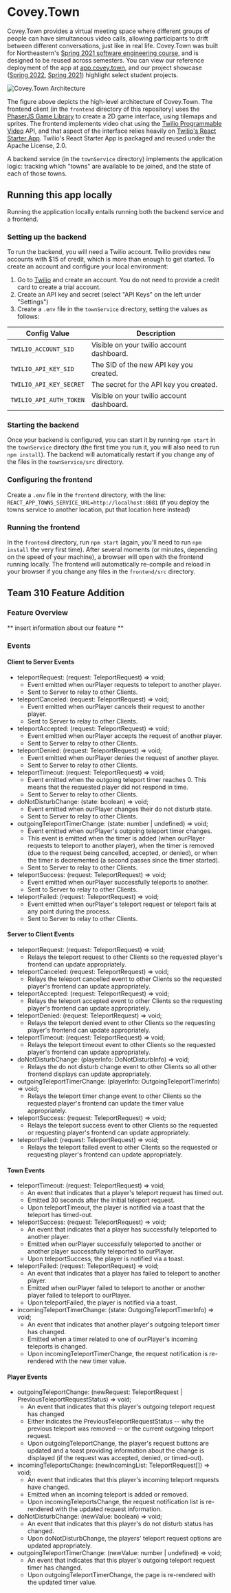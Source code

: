 # Covey.Town

Covey.Town provides a virtual meeting space where different groups of people can have simultaneous video calls, allowing participants to drift between different conversations, just like in real life.
Covey.Town was built for Northeastern's [Spring 2021 software engineering course](https://neu-se.github.io/CS4530-CS5500-Spring-2021/), and is designed to be reused across semesters.
You can view our reference deployment of the app at [app.covey.town](https://app.covey.town/), and our project showcase ([Spring 2022](https://neu-se.github.io/CS4530-Spring-2022/assignments/project-showcase), [Spring 2021](https://neu-se.github.io/CS4530-CS5500-Spring-2021/project-showcase)) highlight select student projects.

![Covey.Town Architecture](docs/covey-town-architecture.png)

The figure above depicts the high-level architecture of Covey.Town.
The frontend client (in the `frontend` directory of this repository) uses the [PhaserJS Game Library](https://phaser.io) to create a 2D game interface, using tilemaps and sprites.
The frontend implements video chat using the [Twilio Programmable Video](https://www.twilio.com/docs/video) API, and that aspect of the interface relies heavily on [Twilio's React Starter App](https://github.com/twilio/twilio-video-app-react). Twilio's React Starter App is packaged and reused under the Apache License, 2.0.

A backend service (in the `townService` directory) implements the application logic: tracking which "towns" are available to be joined, and the state of each of those towns.

## Running this app locally

Running the application locally entails running both the backend service and a frontend.

### Setting up the backend

To run the backend, you will need a Twilio account. Twilio provides new accounts with $15 of credit, which is more than enough to get started.
To create an account and configure your local environment:

1. Go to [Twilio](https://www.twilio.com/) and create an account. You do not need to provide a credit card to create a trial account.
2. Create an API key and secret (select "API Keys" on the left under "Settings")
3. Create a `.env` file in the `townService` directory, setting the values as follows:

| Config Value            | Description                               |
| ----------------------- | ----------------------------------------- |
| `TWILIO_ACCOUNT_SID`    | Visible on your twilio account dashboard. |
| `TWILIO_API_KEY_SID`    | The SID of the new API key you created.   |
| `TWILIO_API_KEY_SECRET` | The secret for the API key you created.   |
| `TWILIO_API_AUTH_TOKEN` | Visible on your twilio account dashboard. |

### Starting the backend

Once your backend is configured, you can start it by running `npm start` in the `townService` directory (the first time you run it, you will also need to run `npm install`).
The backend will automatically restart if you change any of the files in the `townService/src` directory.

### Configuring the frontend

Create a `.env` file in the `frontend` directory, with the line: `REACT_APP_TOWNS_SERVICE_URL=http://localhost:8081` (if you deploy the towns service to another location, put that location here instead)

### Running the frontend

In the `frontend` directory, run `npm start` (again, you'll need to run `npm install` the very first time). After several moments (or minutes, depending on the speed of your machine), a browser will open with the frontend running locally.
The frontend will automatically re-compile and reload in your browser if you change any files in the `frontend/src` directory.

## Team 310 Feature Addition

### Feature Overview

** insert information about our feature **

### Events

#### Client to Server Events

- teleportRequest: (request: TeleportRequest) => void;
  - Event emitted when ourPlayer requests to teleport to another player.
  - Sent to Server to relay to other Clients.
- teleportCanceled: (request: TeleportRequest) => void;
  - Event emitted when ourPlayer cancels their request to another player.
  - Sent to Server to relay to other Clients.
- teleportAccepted: (request: TeleportRequest) => void;
  - Event emitted when ourPlayer accepts the request of another player.
  - Sent to Server to relay to other Clients.
- teleportDenied: (request: TeleportRequest) => void;
  - Event emitted when ourPlayer denies the request of another player.
  - Sent to Server to relay to other Clients.
- teleportTimeout: (request: TeleportRequest) => void;
  - Event emitted when the outgoing teleport timer reaches 0. This means that the requested player did not respond in time.
  - Sent to Server to relay to other Clients.
- doNotDisturbChange: (state: boolean) => void;
  - Event emitted when ourPlayer changes their do not disturb state.
  - Sent to Server to relay to other Clients.
- outgoingTeleportTimerChange: (state: number | undefined) => void;
  - Event emitted when ourPlayer's outgoing teleport timer changes.
  - This event is emitted when the timer is added (when ourPlayer requests to teleport to another player), when the timer is removed (due to the request being cancelled, accepted, or denied), or when the timer is decremented (a second passes since the timer started).
  - Sent to Server to relay to other Clients.
- teleportSuccess: (request: TeleportRequest) => void;
  - Event emitted when ourPlayer successfully teleports to another.
  - Sent to Server to relay to other Clients.
- teleportFailed: (request: TeleportRequest) => void;
  - Event emitted when ourPlayer's teleport request or teleport fails at any point during the process.
  - Sent to Server to relay to other Clients.

#### Server to Client Events

- teleportRequest: (request: TeleportRequest) => void;
  - Relays the teleport request to other Clients so the requested player's frontend can update appropriately.
- teleportCanceled: (request: TeleportRequest) => void;
  - Relays the teleport cancelled event to other Clients so the requested player's frontend can update appropriately.
- teleportAccepted: (request: TeleportRequest) => void;
  - Relays the teleport accepted event to other Clients so the requesting player's frontend can update appropriately.
- teleportDenied: (request: TeleportRequest) => void;
  - Relays the teleport denied event to other Clients so the requesting player's frontend can update appropriately.
- teleportTimeout: (request: TeleportRequest) => void;
  - Relays the teleport timeout event to other Clients so the requested player's frontend can update appropriately.
- doNotDisturbChange: (playerInfo: DoNotDisturbInfo) => void;
  - Relays the do not disturb change event to other Clients so all other frontend displays can update appropriately.
- outgoingTeleportTimerChange: (playerInfo: OutgoingTeleportTimerInfo) => void;
  - Relays the teleport timer change event to other Clients so the requested player's frontend can update the timer value appropriately.
- teleportSuccess: (request: TeleportRequest) => void;
  - Relays the teleport success event to other Clients so the requested or requesting player's frontend can update appropriately.
- teleportFailed: (request: TeleportRequest) => void;
  - Relays the teleport failed event to other Clients so the requested or requesting player's frontend can update appropriately.

#### Town Events

- teleportTimeout: (request: TeleportRequest) => void;
  - An event that indicates that a player's teleport request has timed out.
  - Emitted 30 seconds after the initial teleport request.
  - Upon teleportTimeout, the player is notified via a toast that the teleport has timed-out.
- teleportSuccess: (request: TeleportRequest) => void;
  - An event that indicates that a player has successfully teleported to another player.
  - Emitted when ourPlayer successfully teleported to another or another player successfully teleported to ourPlayer.
  - Upon teleportSuccess, the player is notified via a toast.
- teleportFailed: (request: TeleportRequest) => void;
  - An event that indicates that a player has failed to teleport to another player.
  - Emitted when ourPlayer failed to teleport to another or another player failed to teleport to ourPlayer.
  - Upon teleportFailed, the player is notified via a toast.
- incomingTeleportTimerChange: (state: OutgoingTeleportTimerInfo) => void;
  - An event that indicates that another player's outgoing teleport timer has changed.
  - Emitted when a timer related to one of ourPlayer's incoming teleports is changed.
  - Upon incomingTeleportTimerChange, the request notification is re-rendered with the new timer value.

#### Player Events

- outgoingTeleportChange: (newRequest: TeleportRequest | PreviousTeleportRequestStatus) => void;
  - An event that indicates that this player's outgoing teleport request has changed
  - Either indicates the PreviousTeleportRequestStatus -- why the previous teleport was removed -- or the current outgoing teleport request.
  - Upon outgoingTeleportChange, the player's request buttons are updated and a toast providing information about the change is displayed (if the request was accepted, denied, or timed-out).
- incomingTeleportsChange: (newIncomingList: TeleportRequest[]) => void;
  - An event that indicates that this player's incoming teleport requests have changed.
  - Emitted when an incoming teleport is added or removed.
  - Upon incomingTeleportsChange, the request notification list is re-rendered with the updated request information.
- doNotDisturbChange: (newValue: boolean) => void;
  - An event that indicates that this player's do not disturb status has changed.
  - Upon doNotDisturbChange, the players' teleport request options are updated appropriately.
- outgoingTeleportTimerChange: (newValue: number | undefined) => void;
  - An event that indicates that this player's outgoing teleport request timer has changed.
  - Upon outgoingTeleportTimerChange, the page is re-rendered with the updated timer value.
